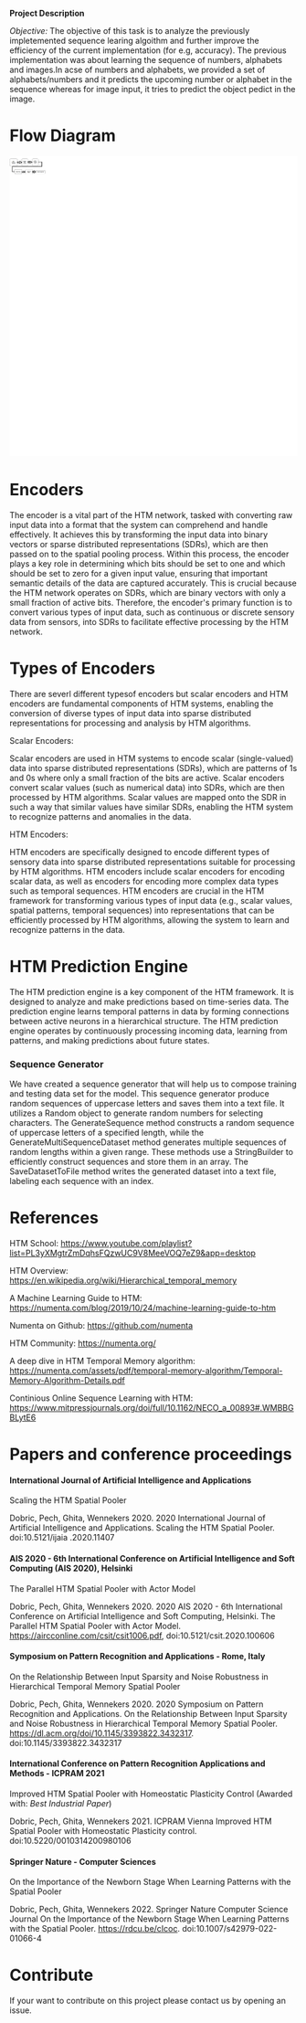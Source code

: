 **Project Description**

*Objective:*
The objective of this task is to analyze the previously impletemented sequence learing algoithm and further improve the efficiency of the current implementation (for e.g, accuracy).
The previous implementation was about learning the sequence of numbers, alphabets and images.In acse of numbers and alphabets, we provided a set of alphabets/numbers and it predicts the upcoming number or alphabet in the sequence whereas for image input, it tries to predict the object pedict in the image.

# Flow Diagram #

![alt text](<Flow diagram-1.png>)

# Encoders #
The encoder is a vital part of the HTM network, tasked with converting raw input data into a format that the system can comprehend and handle effectively. It achieves this by transforming the input data into binary vectors or sparse distributed representations (SDRs), which are then passed on to the spatial pooling process. Within this process, the encoder plays a key role in determining which bits should be set to one and which should be set to zero for a given input value, ensuring that important semantic details of the data are captured accurately. This is crucial because the HTM network operates on SDRs, which are binary vectors with only a small fraction of active bits. Therefore, the encoder's primary function is to convert various types of input data, such as continuous or discrete sensory data from sensors, into SDRs to facilitate effective processing by the HTM network.
# Types of Encoders #
There are severl different typesof encoders but scalar encoders and HTM encoders are fundamental components of HTM systems, enabling the conversion of diverse types of input data into sparse distributed representations for processing and analysis by HTM algorithms.

Scalar Encoders:

Scalar encoders are used in HTM systems to encode scalar (single-valued) data into sparse distributed representations (SDRs), which are patterns of 1s and 0s where only a small fraction of the bits are active. Scalar encoders convert scalar values (such as numerical data) into SDRs, which are then processed by HTM algorithms.
Scalar values are mapped onto the SDR in such a way that similar values have similar SDRs, enabling the HTM system to recognize patterns and anomalies in the data.

HTM Encoders:

HTM encoders are specifically designed to encode different types of sensory data into sparse distributed representations suitable for processing by HTM algorithms. HTM encoders include scalar encoders for encoding scalar data, as well as encoders for encoding more complex data types such as temporal sequences.
HTM encoders are crucial in the HTM framework for transforming various types of input data (e.g., scalar values, spatial patterns, temporal sequences) into representations that can be efficiently processed by HTM algorithms, allowing the system to learn and recognize patterns in the data.
# HTM Prediction Engine #
The HTM prediction engine is a key component of the HTM framework. It is designed to analyze and make predictions based on time-series data. The prediction engine learns temporal patterns in data by forming connections between active neurons in a hierarchical structure.
The HTM prediction engine operates by continuously processing incoming data, learning from patterns, and making predictions about future states. 





### Sequence Generator
We have created a sequence generator that will help us to compose training and testing data set for the model. This sequence generator produce random sequences of uppercase letters and saves them into a text file. It utilizes a Random object to generate random numbers for selecting characters. The GenerateSequence method constructs a random sequence of uppercase letters of a specified length, while the GenerateMultiSequenceDataset method generates multiple sequences of random lengths within a given range. These methods use a StringBuilder to efficiently construct sequences and store them in an array. The SaveDatasetToFile method writes the generated dataset into a text file, labeling each sequence with an index.

# References

HTM School:
https://www.youtube.com/playlist?list=PL3yXMgtrZmDqhsFQzwUC9V8MeeVOQ7eZ9&app=desktop

HTM Overview:
https://en.wikipedia.org/wiki/Hierarchical_temporal_memory

A Machine Learning Guide to HTM:
https://numenta.com/blog/2019/10/24/machine-learning-guide-to-htm

Numenta on Github:
https://github.com/numenta

HTM Community:
https://numenta.org/

A deep dive in HTM Temporal Memory algorithm:
https://numenta.com/assets/pdf/temporal-memory-algorithm/Temporal-Memory-Algorithm-Details.pdf

Continious Online Sequence Learning with HTM:
https://www.mitpressjournals.org/doi/full/10.1162/NECO_a_00893#.WMBBGBLytE6

# Papers and conference proceedings

#### International Journal of Artificial Intelligence and Applications
Scaling the HTM Spatial Pooler

Dobric, Pech, Ghita, Wennekers 2020. 2020 International Journal of Artificial Intelligence and Applications. Scaling the HTM Spatial Pooler. doi:10.5121/ijaia .2020.11407

#### AIS 2020 - 6th International Conference on Artificial Intelligence and Soft Computing (AIS 2020), Helsinki
The Parallel HTM Spatial Pooler with Actor Model

Dobric, Pech, Ghita, Wennekers 2020. 2020 AIS 2020 - 6th International Conference on Artificial Intelligence and Soft Computing, Helsinki. The Parallel HTM Spatial Pooler with Actor Model. https://aircconline.com/csit/csit1006.pdf, doi:10.5121/csit.2020.100606

#### Symposium on Pattern Recognition and Applications - Rome, Italy
On the Relationship Between Input Sparsity and Noise Robustness in Hierarchical Temporal Memory Spatial Pooler 

Dobric, Pech, Ghita, Wennekers 2020. 2020 Symposium on Pattern Recognition and Applications. On the Relationship Between Input Sparsity and Noise Robustness in Hierarchical Temporal Memory Spatial Pooler. https://dl.acm.org/doi/10.1145/3393822.3432317. doi:10.1145/3393822.3432317

#### International Conference on Pattern Recognition Applications and Methods - ICPRAM 2021
Improved HTM Spatial Pooler with Homeostatic Plasticity Control (Awarded with: *Best Industrial Paper*)

Dobric, Pech, Ghita, Wennekers 2021. ICPRAM Vienna Improved HTM Spatial Pooler with Homeostatic Plasticity control. doi:10.5220/0010314200980106

#### Springer Nature - Computer Sciences
On the Importance of the Newborn Stage When Learning Patterns with the Spatial Pooler

Dobric, Pech, Ghita, Wennekers 2022. Springer Nature Computer Science Journal
On the Importance of the Newborn Stage When Learning Patterns with the Spatial Pooler. https://rdcu.be/cIcoc. doi:10.1007/s42979-022-01066-4

# Contribute
If your want to contribute on this project please contact us by opening an issue. 



